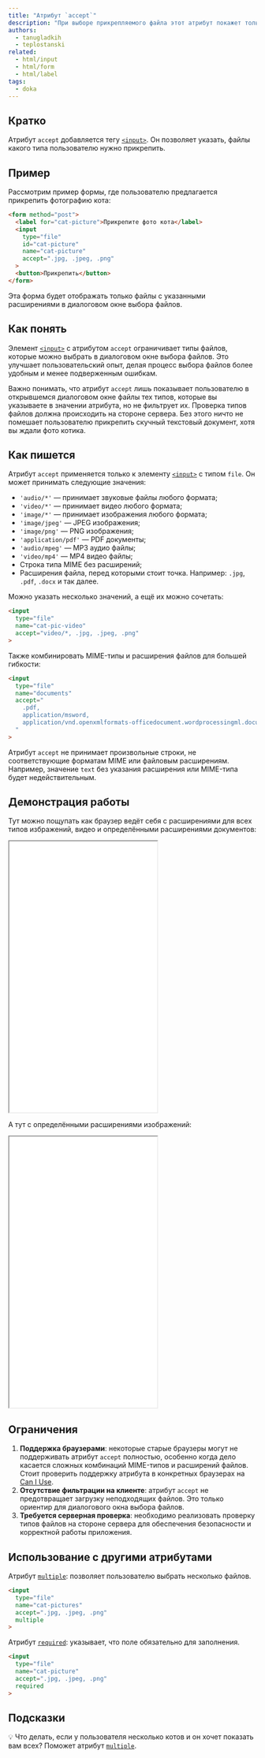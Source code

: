 ```yaml
---
title: "Атрибут `accept`"
description: "При выборе прикрепляемого файла этот атрибут покажет только разрешённые типы."
authors:
  - tanugladkih
  - teplostanski
related:
  - html/input
  - html/form
  - html/label
tags:
  - doka
---
```


## Кратко

Атрибут `accept` добавляется тегу [`<input>`](/html/input/). Он позволяет указать, файлы какого типа пользователю нужно прикрепить.

## Пример

Рассмотрим пример формы, где пользователю предлагается прикрепить фотографию кота:

```html
<form method="post">
  <label for="cat-picture">Прикрепите фото кота</label>
  <input
    type="file"
    id="cat-picture"
    name="cat-picture"
    accept=".jpg, .jpeg, .png"
  >
  <button>Прикрепить</button>
</form>
```

Эта форма будет отображать только файлы с указанными расширениями в диалоговом окне выбора файлов.

## Как понять

Элемент [`<input>`](/html/input/) с атрибутом `accept` ограничивает типы файлов, которые можно выбрать в диалоговом окне выбора файлов. Это улучшает пользовательский опыт, делая процесс выбора файлов более удобным и менее подверженным ошибкам.

Важно понимать, что атрибут `accept` лишь показывает пользователю в открывшемся диалоговом окне файлы тех типов, которые вы указываете в значении атрибута, но не фильтрует их. Проверка типов файлов должна происходить на стороне сервера. Без этого ничто не помешает пользователю прикрепить скучный текстовый документ, хотя вы ждали фото котика.

## Как пишется

Атрибут `accept` применяется только к элементу [`<input>`](/html/input/) с типом `file`. Он может принимать следующие значения:

- `'audio/*'` — принимает звуковые файлы любого формата;
- `'video/*'` — принимает видео любого формата;
- `'image/*'` — принимает изображения любого формата;
- `'image/jpeg'` — JPEG изображения;
- `'image/png'` — PNG изображения;
- `'application/pdf'` — PDF документы;
- `'audio/mpeg'` — MP3 аудио файлы;
- `'video/mp4'` — MP4 видео файлы;
- Строка типа MIME без расширений;
- Расширения файла, перед которыми стоит точка. Например: `.jpg`, `.pdf`, `.docx` и так далее.

Можно указать несколько значений, а ещё их можно сочетать:

```html
<input
  type="file"
  name="cat-pic-video"
  accept="video/*, .jpg, .jpeg, .png"
>
```

Также комбинировать MIME-типы и расширения файлов для большей гибкости:

```html
<input
  type="file"
  name="documents"
  accept="
    .pdf,
    application/msword,
    application/vnd.openxmlformats-officedocument.wordprocessingml.document
  "
>
```

Атрибут `accept` не принимает произвольные строки, не соответствующие форматам MIME или файловым расширениям. Например, значение `text` без указания расширения или MIME-типа будет недействительным.

## Демонстрация работы

Тут можно пощупать как браузер ведёт себя с расширениями для всех типов избражений, видео и определёнными расширениями документов:

<iframe title="Выбор файлов" src="demos/files" height="550"></iframe>

А тут с определёнными расширениями изображений:

<iframe title="Выбор изображений" src="demos/images" height="550"></iframe>

## Ограничения

1. **Поддержка браузерами**: некоторые старые браузеры могут не поддерживать атрибут `accept` полностью, особенно когда дело касается сложных комбинаций MIME-типов и расширений файлов. Стоит проверить поддержку атрибута в конкретных браузерах на [Can I Use](https://caniuse.com/input-file-accept).
1. **Отсутствие фильтрации на клиенте**: атрибут `accept` не предотвращает загрузку неподходящих файлов. Это только ориентир для диалогового окна выбора файлов.
1. **Требуется серверная проверка**: необходимо реализовать проверку типов файлов на стороне сервера для обеспечения безопасности и корректной работы приложения.

## Использование с другими атрибутами

Атрибут [`multiple`](/html/multiple/): позволяет пользователю выбрать несколько файлов.

```html
<input
  type="file"
  name="cat-pictures"
  accept=".jpg, .jpeg, .png"
  multiple
>
```

Атрибут [`required`](/html/required/): указывает, что поле обязательно для заполнения.

```html
<input
  type="file"
  name="cat-picture"
  accept=".jpg, .jpeg, .png"
  required
>
```

## Подсказки

💡 Что делать, если у пользователя несколько котов и он хочет показать вам всех? Поможет атрибут [`multiple`](/html/multiple/).
